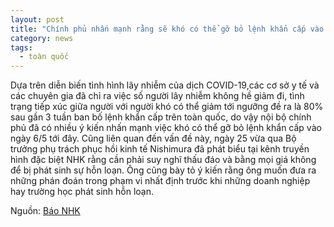 ```yaml
---
layout: post
title: "Chính phủ nhấn mạnh rằng sẽ khó có thể gỡ bỏ lệnh khẩn cấp vào ngày 6/5 tới đây"
category: news
tags: 
  - toàn quốc
---
```

Dựa trên diễn biến tình hình lây nhiễm của dịch COVID-19,các cơ sở y tế và các chuyên gia đã chỉ ra việc số người lây nhiễm không hề giảm đi, tình trạng tiếp xúc giữa người với người khó có thể giảm tới ngưỡng đề ra là 80% sau gần 3 tuần ban bố lệnh khẩn cấp trên toàn quốc, do vậy nội bộ chính phủ đã có nhiều ý kiến nhấn mạnh việc khó có thể gỡ bỏ lệnh khẩn cấp vào ngày 6/5 tới đây. Cũng liên quan đến vấn đề này, ngày 25 vừa qua Bộ trưởng phụ trách phục hồi kinh tế Nishimura đã phát biểu tại kênh truyền hình đặc biệt NHK rằng cần phải suy nghĩ thấu đáo và bằng mọi giá không để bị phát sinh sự hỗn loạn. Ông cũng bày tỏ ý kiến rằng ông muốn đưa ra những phán đoán trong phạm vi nhất định trước khi những doanh nghiệp hay trường học phát sinh hỗn loạn.

Nguồn: [Báo NHK](https://www3.nhk.or.jp/news/html/20200426/k10012406051000.html)